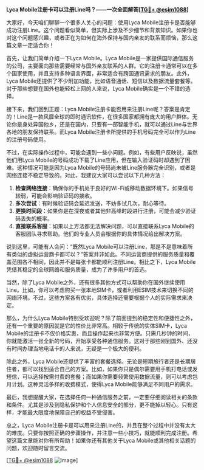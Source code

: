 **Lyca Mobile注册卡可以注册Line吗？——一次全面解答[[TG💪+ @esim1088](https://t.me/s/esim1088)]**

大家好，今天咱们聊聊一个很多人关心的问题：使用Lyca Mobile注册卡是否能够成功注册Line。这个问题看似简单，但实际上涉及不少细节和背景知识。如果你也对这个问题感兴趣，或者正在为如何在海外保持与国内亲友的联系而烦恼，那么这篇文章一定适合你！

首先，让我们简单介绍一下Lyca Mobile。Lyca Mobile是一家提供国际通信服务的公司，主要面向那些需要经常与国外亲友联系的人群。它的注册卡通常可以在多个国家使用，并且支持多种语言界面，非常适合有跨国通讯需求的朋友。此外，Lyca Mobile还提供了不少附加功能，比如语音通话、短信以及数据流量套餐等。对于那些想要在国外也能轻松上网的人来说，Lyca Mobile确实是一个不错的选择。

接下来，我们回到正题：Lyca Mobile注册卡能否用来注册Line呢？答案是肯定的！Line是一款风靡全球的即时通讯软件，在很多国家都拥有庞大的用户群体。无论你是身处异国他乡，还是在国内，只要有一部智能手机，就可以通过Line与世界各地的朋友保持联系。而Lyca Mobile注册卡所提供的手机号码完全可以作为Line的注册号码使用。

不过，在实际操作过程中，可能会遇到一些小问题。例如，有些用户反映说，虽然他们用Lyca Mobile的号码成功下载了Line应用，但在输入验证码时却遇到了困难。这种情况可能是因为Lyca Mobile的号码尚未被Line服务器完全识别，或者是网络连接不稳定导致的。对此，我建议大家可以尝试以下几种方法：

1. **检查网络连接**：确保你的手机处于良好的Wi-Fi或移动数据环境下。如果信号较弱，可能会影响验证码的接收。
2. **多次尝试**：有时候验证码会延迟发送，不妨多试几次，耐心等待。
3. **更换时间段**：如果你是在深夜或者其他非高峰时段进行注册，可能会减少验证码丢失的概率。
4. **直接联系客服**：如果以上方法都无法解决问题，可以直接联系Lyca Mobile的客服团队寻求帮助。他们的专业人员会根据你的具体情况给出解决方案。

说到这里，可能有人会问：“既然Lyca Mobile可以注册Line，那是不是意味着所有类似的虚拟运营商卡都可以？”答案并非如此。不同运营商提供的服务质量和覆盖范围各不相同，因此并不是每张卡都能顺利注册Line。相比之下，Lyca Mobile凭借其稳定的全球网络和服务质量，成为了许多用户的首选。

当然，除了Lyca Mobile之外，还有很多其他方式可以帮助你在国外继续使用Line。比如，你可以考虑购买一张本地SIM卡，或者利用ESIM技术来切换不同的网络环境。不过，这些方案各有优劣，具体选择还需要根据个人的实际需求来决定。

那么，为什么Lyca Mobile特别受欢迎呢？除了前面提到的稳定性和便捷性之外，还有一个重要的原因就是它的性价比非常高。相较于传统的实体SIM卡，Lyca Mobile的注册卡不仅价格实惠，而且操作起来也非常方便。只需几秒钟的时间，你就能激活一张全新的号码，开始享受各种通信服务。这对于那些刚到国外、还没有时间办理当地电话卡的人来说，无疑是一个极大的便利。

除此之外，Lyca Mobile还提供了丰富的套餐选择。无论是短期旅行者还是长期居住者，都可以找到适合自己的方案。比如，如果你只是偶尔需要用手机打电话或发短信，可以选择按需付费的套餐；而如果你需要频繁使用数据流量，则可以考虑包月计划。这种灵活多样的收费模式，使得Lyca Mobile能够满足不同用户的需求。

最后，我想提醒大家，在选择任何一种通信服务之前，一定要仔细阅读相关的条款和条件。尤其是涉及到隐私保护和个人信息安全的部分，更不能掉以轻心。只有这样，才能最大限度地保障自己的权益不受侵害。

总之，Lyca Mobile注册卡是可以用来注册Line的，并且在整个过程中并没有太大的难度。只要你按照正确的步骤操作，并注意一些小技巧，就能顺利完成注册。希望这篇文章能对你有所帮助！如果你还有其他关于Lyca Mobile或其他相关话题的问题，欢迎随时留言交流。

[[TG💪+ @esim1088](https://t.me/s/esim1088) ![Image](https://i.postimg.cc/4NQfJmqS/Snipaste-2025-05-13-00-14-12.png)]